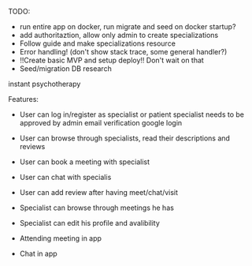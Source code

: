 
TODO: 
- run entire app on docker, run migrate and seed on docker startup?
- add authoritaztion, allow only admin to create specializations
- Follow guide and make specializations resource
- Error handling! (don't show stack trace, some general handler?)
- !!Create basic MVP and setup deploy!! Don't wait on that
- Seed/migration DB research 

instant psychotherapy


Features:
- User can log in/register as specialist or patient 
    specialist needs to be approved by admin
    email verification
    google login
- User can browse through specialists, read their descriptions and reviews
- User can book a meeting with specialist
- User can chat with specialis
- User can add review after having meet/chat/visit

- Specialist can browse through meetings he has
- Specialist can edit his profile and avalibility

- Attending meeting in app
- Chat in app

